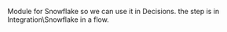Module for Snowflake so we can use it in Decisions. the step is in Integration\Snowflake in a flow. 
